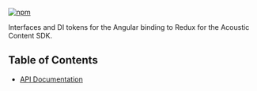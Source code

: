 [![npm](https://img.shields.io/npm/v/@acoustic-content-sdk/ng-redux-api.svg?style=flat-square)](https://www.npmjs.com/package/@acoustic-content-sdk/ng-redux-api)

Interfaces and DI tokens for the Angular binding to Redux for the Acoustic Content SDK.

## Table of Contents

- [API Documentation](./markdown/ng-redux-api.md)
